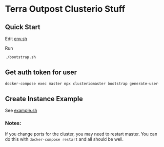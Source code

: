 # Terra Outpost Clusterio Stuff

## Quick Start

Edit [env.sh](./env.sh)

Run
```sh
./bootstrap.sh
```

## Get auth token for user
```sh
docker-compose exec master npx clusteriomaster bootstrap generate-user-token USERNAME
```

## Create Instance Example

See [example.sh](./example.sh)

### Notes:

If you change ports for the cluster, you may need to restart master. You can do this with `docker-compose restart` and all should be well.
